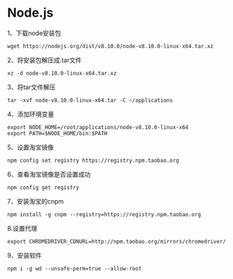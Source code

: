 # Node.js

1、下载node安装包

```shell
wget https://nodejs.org/dist/v8.10.0/node-v8.10.0-linux-x64.tar.xz
```

2、将安装包解压成.tar文件

```shell
xz -d node-v8.10.0-linux-x64.tar.xz
```

3、将tar文件解压

```shell
tar -xvf node-v8.10.0-linux-x64.tar -C ~/applications
```

4、添加环境变量

```shell
export NODE_HOME=/root/applications/node-v8.10.0-linux-x64
export PATH=$NODE_HOME/bin:$PATH
```

5、设置淘宝镜像

```shell
npm config set registry https://registry.npm.taobao.org
```

6、查看淘宝镜像是否设置成功

```shell
npm config get registry
```

7、安装淘宝的cnpm

```shell
npm install -g cnpm --registry=https://registry.npm.taobao.org
```

8.设置代理
```
export CHROMEDRIVER_CDNURL=http://npm.taobao.org/mirrors/chromedriver/
```

9、安装软件
```
npm i -g wd --unsafe-perm=true --allow-root
```
